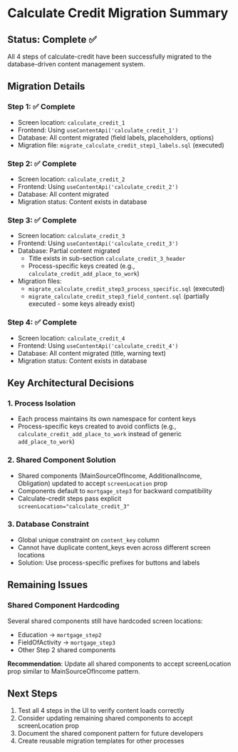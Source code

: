 # Calculate Credit Migration Summary

## Status: Complete ✅

All 4 steps of calculate-credit have been successfully migrated to the database-driven content management system.

## Migration Details

### Step 1: ✅ Complete
- Screen location: `calculate_credit_1`
- Frontend: Using `useContentApi('calculate_credit_1')` 
- Database: All content migrated (field labels, placeholders, options)
- Migration file: `migrate_calculate_credit_step1_labels.sql` (executed)

### Step 2: ✅ Complete  
- Screen location: `calculate_credit_2`
- Frontend: Using `useContentApi('calculate_credit_2')`
- Database: All content migrated
- Migration status: Content exists in database

### Step 3: ✅ Complete
- Screen location: `calculate_credit_3`
- Frontend: Using `useContentApi('calculate_credit_3')`
- Database: Partial content migrated 
  - Title exists in sub-section `calculate_credit_3_header`
  - Process-specific keys created (e.g., `calculate_credit_add_place_to_work`)
- Migration files:
  - `migrate_calculate_credit_step3_process_specific.sql` (executed)
  - `migrate_calculate_credit_step3_field_content.sql` (partially executed - some keys already exist)

### Step 4: ✅ Complete
- Screen location: `calculate_credit_4`
- Frontend: Using `useContentApi('calculate_credit_4')`
- Database: All content migrated (title, warning text)
- Migration status: Content exists in database

## Key Architectural Decisions

### 1. Process Isolation
- Each process maintains its own namespace for content keys
- Process-specific keys created to avoid conflicts (e.g., `calculate_credit_add_place_to_work` instead of generic `add_place_to_work`)

### 2. Shared Component Solution
- Shared components (MainSourceOfIncome, AdditionalIncome, Obligation) updated to accept `screenLocation` prop
- Components default to `mortgage_step3` for backward compatibility
- Calculate-credit steps pass explicit `screenLocation="calculate_credit_3"`

### 3. Database Constraint
- Global unique constraint on `content_key` column
- Cannot have duplicate content_keys even across different screen locations
- Solution: Use process-specific prefixes for buttons and labels

## Remaining Issues

### Shared Component Hardcoding
Several shared components still have hardcoded screen locations:
- Education → `mortgage_step2`
- FieldOfActivity → `mortgage_step3`
- Other Step 2 shared components

**Recommendation**: Update all shared components to accept screenLocation prop similar to MainSourceOfIncome pattern.

## Next Steps

1. Test all 4 steps in the UI to verify content loads correctly
2. Consider updating remaining shared components to accept screenLocation prop
3. Document the shared component pattern for future developers
4. Create reusable migration templates for other processes